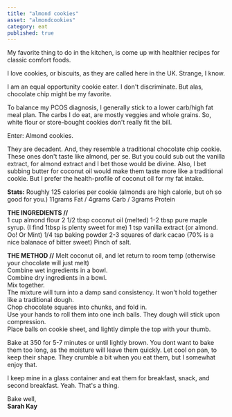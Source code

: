 ```yaml
---
title: "almond cookies"
asset: "almondcookies" 
category: eat
published: true
---
```


My favorite thing to do in the kitchen, is come up with healthier recipes for classic comfort foods.

I love cookies, or biscuits, as they are called here in the UK. Strange, I know. 

I am an equal opportunity cookie eater. I don't discriminate. But alas, chocolate chip might be my favorite. 

To balance my PCOS diagnosis, I generally stick to a lower carb/high fat meal plan. The carbs I do eat, are mostly veggies and whole grains. So, white flour or store-bought cookies don't really fit the bill.

Enter: Almond cookies.

They are decadent. And, they resemble a traditional chocolate chip cookie. These ones don't taste like almond, per se. But you could sub out the vanilla extract, for almond extract and I bet those would be divine. Also, I bet subbing butter for coconut oil would make them taste more like a traditional cookie. But I prefer the health-profile of coconut oil for my fat intake.

**Stats:** Roughly 125 calories per cookie (almonds are high calorie, but oh so good for you.)
11grams Fat / 4grams Carb / 3grams Protein

**THE INGREDIENTS //**
</br>1 cup almond flour
2 1/2 tbsp coconut oil (melted)
1-2 tbsp pure maple syrup. (I find 1tbsp is plenty sweet for me)
1 tsp vanilla extract (or almond. Oo! Or Mint) 
1/4 tsp baking powder
2-3 squares of dark cacao (70% is a nice balanace of bitter sweet)
Pinch of salt. 

**THE METHOD //**
 Melt coconut oil, and let return to room temp (otherwise your chocolate will just melt)
</br> Combine wet ingredients in a bowl.
</br> Combine dry ingredients in a bowl.
</br> Mix together.
</br> The mixture will turn into a damp sand consistency. It won't hold together like a traditional dough.
</br> Chop chocolate squares into chunks, and fold in.
</br> Use your hands to roll them into one inch balls. They dough will stick upon compression.
</br> Place balls on cookie sheet, and lightly dimple the top with your thumb.

Bake at 350 for 5-7 minutes or until lightly brown. You dont want to bake them too long, as the moisture will leave them quickly.
Let cool on pan, to keep their shape. They crumble a bit when you eat them, but I somewhat enjoy that.

I keep mine in a glass container and eat them for breakfast, snack, and second breakfast. Yeah. That's a thing.

Bake well,
</br>**Sarah Kay**

